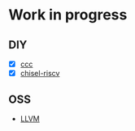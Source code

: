 # Work in progress

## DIY

- [x] [ccc](https://github.com/diohabara/diohabara/blob/master/docs/ccc.md)
- [x] [chisel-riscv](https://github.com/diohabara/diohabara/blob/master/docs/chisel-riscv.md)

## OSS

- [LLVM](https://github.com/diohabara/diohabara/blob/master/docs/LLVM.md)
